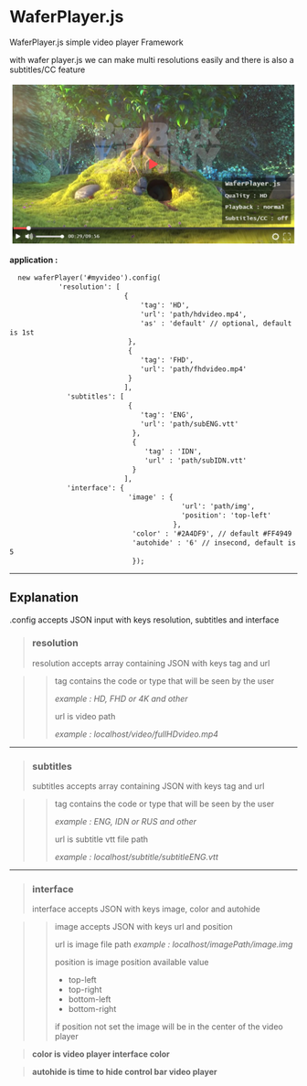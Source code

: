# WaferPlayer.js

WaferPlayer.js simple video player Framework 

with wafer player.js we can make multi resolutions easily and there is also a subtitles/CC feature

![waferPlayer.js](https://github.com/Illeandra/WaferPlayer/blob/91ce0809b08f7a26e22d82dc08531ce30bed2d76/sample-waferPlayer.js.png)

**application :**

      new waferPlayer('#myvideo').config(
                'resolution': [
                                {
                                    'tag': 'HD', 
                                    'url': 'path/hdvideo.mp4',
                                    'as' : 'default' // optional, default is 1st
                                 },
                                 {
                                    'tag': 'FHD',
                                    'url': 'path/fhdvideo.mp4'
                                 }
                                ],
                  'subtitles': [
                                 {
                                    'tag': 'ENG',
                                    'url': 'path/subENG.vtt'
                                  },
                                  {
                                     'tag' : 'IDN',
                                     'url' : 'path/subIDN.vtt'
                                  }
                                ], 
                  'interface': {
                                 'image' : {
                                              'url': 'path/img', 
                                              'position': 'top-left'
                                            },
                                  'color' : '#2A4DF9', // default #FF4949
                                  'autohide' : '6' // insecond, default is 5 
                                  });
             
***
                     
## Explanation

.config accepts JSON input with keys resolution, subtitles and interface


> ### resolution
>
> resolution accepts array containing JSON with keys tag and url

> > tag contains the code or type that will be seen by the user
> > 
> > _example : HD, FHD or 4K and other_
> > 
> > url is video path
> > 
> > _example : localhost/video/fullHDvideo.mp4_
***
> ### subtitles
>
> subtitles accepts array containing JSON with keys tag and url

> > tag contains the code or type that will be seen by the user 
> >
> > _example : ENG, IDN or RUS and other_
> > 
> > 
> > url is subtitle vtt file path 
> > 
> > _example : localhost/subtitle/subtitleENG.vtt_
***
> ### interface
>
> interface accepts JSON with keys image, color and autohide

> > image accepts JSON with keys url and position
> > 
> > url is image file path
> > _example : localhost/imagePath/image.img_
> > 
> > position is image position available value 
> > 
> > * top-left
> > * top-right
> > * bottom-left
> > * bottom-right
> > 
> > if position not set the image will be in the center of the video player
     
> **color is video player interface color**
  
> **autohide is time to hide control bar video player**
